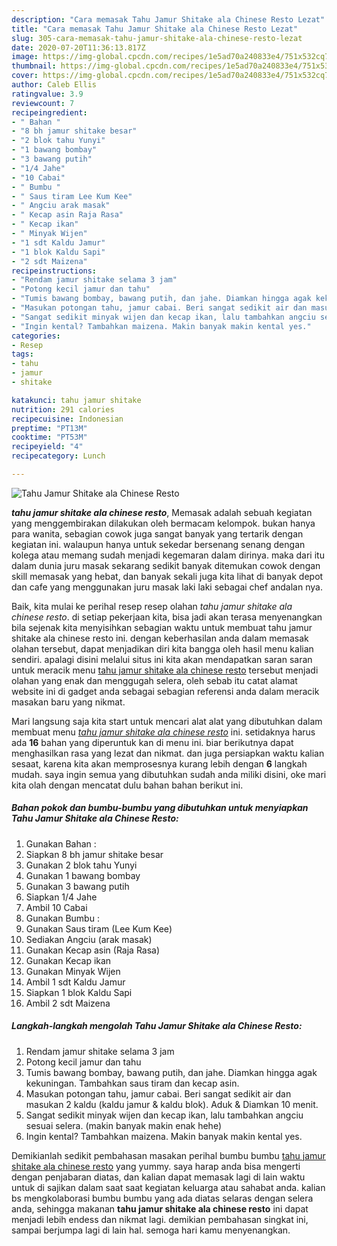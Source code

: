 ```yaml
---
description: "Cara memasak Tahu Jamur Shitake ala Chinese Resto Lezat"
title: "Cara memasak Tahu Jamur Shitake ala Chinese Resto Lezat"
slug: 305-cara-memasak-tahu-jamur-shitake-ala-chinese-resto-lezat
date: 2020-07-20T11:36:13.817Z
image: https://img-global.cpcdn.com/recipes/1e5ad70a240833e4/751x532cq70/tahu-jamur-shitake-ala-chinese-resto-foto-resep-utama.jpg
thumbnail: https://img-global.cpcdn.com/recipes/1e5ad70a240833e4/751x532cq70/tahu-jamur-shitake-ala-chinese-resto-foto-resep-utama.jpg
cover: https://img-global.cpcdn.com/recipes/1e5ad70a240833e4/751x532cq70/tahu-jamur-shitake-ala-chinese-resto-foto-resep-utama.jpg
author: Caleb Ellis
ratingvalue: 3.9
reviewcount: 7
recipeingredient:
- " Bahan "
- "8 bh jamur shitake besar"
- "2 blok tahu Yunyi"
- "1 bawang bombay"
- "3 bawang putih"
- "1/4 Jahe"
- "10 Cabai"
- " Bumbu "
- " Saus tiram Lee Kum Kee"
- " Angciu arak masak"
- " Kecap asin Raja Rasa"
- " Kecap ikan"
- " Minyak Wijen"
- "1 sdt Kaldu Jamur"
- "1 blok Kaldu Sapi"
- "2 sdt Maizena"
recipeinstructions:
- "Rendam jamur shitake selama 3 jam"
- "Potong kecil jamur dan tahu"
- "Tumis bawang bombay, bawang putih, dan jahe. Diamkan hingga agak kekuningan. Tambahkan saus tiram dan kecap asin."
- "Masukan potongan tahu, jamur cabai. Beri sangat sedikit air dan masukan 2 kaldu (kaldu jamur &amp; kaldu blok). Aduk &amp; Diamkan 10 menit."
- "Sangat sedikit minyak wijen dan kecap ikan, lalu tambahkan angciu sesuai selera. (makin banyak makin enak hehe)"
- "Ingin kental? Tambahkan maizena. Makin banyak makin kental yes."
categories:
- Resep
tags:
- tahu
- jamur
- shitake

katakunci: tahu jamur shitake 
nutrition: 291 calories
recipecuisine: Indonesian
preptime: "PT13M"
cooktime: "PT53M"
recipeyield: "4"
recipecategory: Lunch

---
```



![Tahu Jamur Shitake ala Chinese Resto](https://img-global.cpcdn.com/recipes/1e5ad70a240833e4/751x532cq70/tahu-jamur-shitake-ala-chinese-resto-foto-resep-utama.jpg)

<b><i>tahu jamur shitake ala chinese resto</i></b>, Memasak adalah sebuah kegiatan yang menggembirakan dilakukan oleh bermacam kelompok. bukan hanya para wanita, sebagian cowok juga sangat banyak yang tertarik dengan kegiatan ini. walaupun hanya untuk sekedar bersenang senang dengan kolega atau memang sudah menjadi kegemaran dalam dirinya. maka dari itu dalam dunia juru masak sekarang sedikit banyak ditemukan cowok dengan skill memasak yang hebat, dan banyak sekali juga kita lihat di banyak depot dan cafe yang menggunakan juru masak laki laki sebagai chef andalan nya.

Baik, kita mulai ke perihal resep resep olahan <i>tahu jamur shitake ala chinese resto</i>. di setiap pekerjaan kita, bisa jadi akan terasa menyenangkan bila sejenak kita menyisihkan sebagian waktu untuk membuat tahu jamur shitake ala chinese resto ini. dengan keberhasilan anda dalam memasak olahan tersebut, dapat menjadikan diri kita bangga oleh hasil menu kalian sendiri. apalagi disini melalui situs ini kita akan mendapatkan saran saran untuk meracik menu <u>tahu jamur shitake ala chinese resto</u> tersebut menjadi olahan yang enak dan menggugah selera, oleh sebab itu catat alamat website ini di gadget anda sebagai sebagian referensi anda dalam meracik masakan baru yang nikmat.




Mari langsung saja kita start untuk mencari alat alat yang dibutuhkan dalam membuat menu <u><i>tahu jamur shitake ala chinese resto</i></u> ini. setidaknya harus ada <b>16</b> bahan yang diperuntuk kan di menu ini. biar berikutnya dapat menghasilkan rasa yang lezat dan nikmat. dan juga persiapkan waktu kalian sesaat, karena kita akan memprosesnya kurang lebih dengan <b>6</b> langkah mudah. saya ingin semua yang dibutuhkan sudah anda miliki disini, oke mari kita olah dengan mencatat dulu bahan bahan berikut ini.

<!--inarticleads1-->

##### Bahan pokok dan bumbu-bumbu yang dibutuhkan untuk menyiapkan Tahu Jamur Shitake ala Chinese Resto:

1. Gunakan  Bahan :
1. Siapkan 8 bh jamur shitake besar
1. Gunakan 2 blok tahu Yunyi
1. Gunakan 1 bawang bombay
1. Gunakan 3 bawang putih
1. Siapkan 1/4 Jahe
1. Ambil 10 Cabai
1. Gunakan  Bumbu :
1. Gunakan  Saus tiram (Lee Kum Kee)
1. Sediakan  Angciu (arak masak)
1. Gunakan  Kecap asin (Raja Rasa)
1. Gunakan  Kecap ikan
1. Gunakan  Minyak Wijen
1. Ambil 1 sdt Kaldu Jamur
1. Siapkan 1 blok Kaldu Sapi
1. Ambil 2 sdt Maizena




<!--inarticleads2-->

##### Langkah-langkah mengolah Tahu Jamur Shitake ala Chinese Resto:

1. Rendam jamur shitake selama 3 jam
1. Potong kecil jamur dan tahu
1. Tumis bawang bombay, bawang putih, dan jahe. Diamkan hingga agak kekuningan. Tambahkan saus tiram dan kecap asin.
1. Masukan potongan tahu, jamur cabai. Beri sangat sedikit air dan masukan 2 kaldu (kaldu jamur &amp; kaldu blok). Aduk &amp; Diamkan 10 menit.
1. Sangat sedikit minyak wijen dan kecap ikan, lalu tambahkan angciu sesuai selera. (makin banyak makin enak hehe)
1. Ingin kental? Tambahkan maizena. Makin banyak makin kental yes.




Demikianlah sedikit pembahasan masakan perihal bumbu bumbu <u>tahu jamur shitake ala chinese resto</u> yang yummy. saya harap anda bisa mengerti dengan penjabaran diatas, dan kalian dapat memasak lagi di lain waktu untuk di sajikan dalam saat saat kegiatan keluarga atau sahabat anda. kalian bs mengkolaborasi bumbu bumbu yang ada diatas selaras dengan selera anda, sehingga makanan <b>tahu jamur shitake ala chinese resto</b> ini dapat menjadi lebih endess dan nikmat lagi. demikian pembahasan singkat ini, sampai berjumpa lagi di lain hal. semoga hari kamu menyenangkan.
